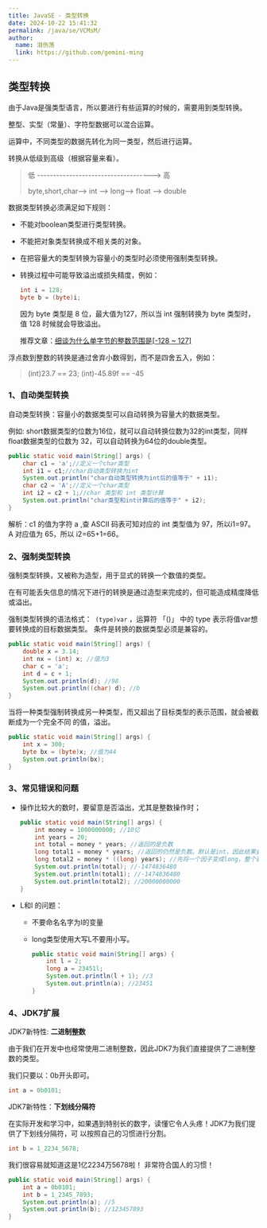 ```yaml
---
title: JavaSE - 类型转换
date: 2024-10-22 15:41:32
permalink: /java/se/VCMsM/
author: 
  name: 泪伤荡
  link: https://github.com/gemini-ming
---
```



## 类型转换

由于Java是强类型语言，所以要进行有些运算的时候的，需要用到类型转换。

整型、实型（常量）、字符型数据可以混合运算。

运算中，不同类型的数据先转化为同一类型，然后进行运算。

转换从低级到高级（根据容量来看）。

> 低 ------------------------------------> 高
>
> byte,short,char—> int —> long—> float —> double

数据类型转换必须满足如下规则：

- 不能对boolean类型进行类型转换。

- 不能把对象类型转换成不相关类的对象。

- 在把容量大的类型转换为容量小的类型时必须使用强制类型转换。

- 转换过程中可能导致溢出或损失精度，例如：

  ```java
  int i = 128;
  byte b = (byte)i;
  ```

  因为 byte 类型是 8 位，最大值为127，所以当 int 强制转换为 byte 类型时，值 128 时候就会导致溢出。

  推荐文章：[细谈为什么单字节的整数范围是[-128 ~ 127]](https://blog.csdn.net/lirui1212/article/details/114950520)

浮点数到整数的转换是通过舍弃小数得到，而不是四舍五入，例如：

> (int)23.7 == 23;
> (int)-45.89f == -45

### 1、自动类型转换

自动类型转换：容量小的数据类型可以自动转换为容量大的数据类型。

例如: short数据类型的位数为16位，就可以自动转换位数为32的int类型，同样float数据类型的位数为 32，可以自动转换为64位的double类型。

```java
public static void main(String[] args) {
    char c1 = 'a';//定义一个char类型
    int i1 = c1;//char自动类型转换为int
    System.out.println("char自动类型转换为int后的值等于" + i1);
    char c2 = 'A';//定义一个char类型
    int i2 = c2 + 1;//char 类型和 int 类型计算
    System.out.println("char类型和int计算后的值等于" + i2);
}
```

解析：c1 的值为字符 a ,查 ASCII 码表可知对应的 int 类型值为 97，所以i1=97。 A 对应值为 65，所以 i2=65+1=66。

### 2、强制类型转换

强制类型转换，又被称为造型，用于显式的转换一个数值的类型。

在有可能丢失信息的情况下进行的转换是通过造型来完成的，但可能造成精度降低或溢出。

强制类型转换的语法格式：` (type)var` ，运算符 「()」 中的 type 表示将值var想要转换成的目标数据类型。 条件是转换的数据类型必须是兼容的。

```java
public static void main(String[] args) {
    double x = 3.14;
    int nx = (int) x; //值为3
    char c = 'a';
    int d = c + 1;
    System.out.println(d); //98
    System.out.println((char) d); //b
}
```

当将一种类型强制转换成另一种类型，而又超出了目标类型的表示范围，就会被截断成为一个完全不同 的值，溢出。

```java
public static void main(String[] args) {
    int x = 300;
    byte bx = (byte)x; //值为44
    System.out.println(bx);
}
```

### 3、常见错误和问题

- 操作比较大的数时，要留意是否溢出，尤其是整数操作时；

  ```java
  public static void main(String[] args) {
      int money = 1000000000; //10亿
      int years = 20;
      int total = money * years; //返回的是负数
      long total1 = money * years; //返回的仍然是负数。默认是int，因此结果会转成int值，再转成long。但是已经发生了数据丢失
      long total2 = money * ((long) years); //先将一个因子变成long，整个表达式发生提升。全部用long来计算。
      System.out.println(total); //-1474836480
      System.out.println(total1); //-1474836480
      System.out.println(total2); //20000000000
  }
  ```

- L和l 的问题：

  - 不要命名名字为l的变量

  - long类型使用大写L不要用小写。

    ```java
    public static void main(String[] args) {
        int l = 2;
        long a = 23451l;
        System.out.println(l + 1); //3
        System.out.println(a); //23451
    }
    ```

### 4、JDK7扩展

JDK7新特性: **二进制整数**

由于我们在开发中也经常使用二进制整数，因此JDK7为我们直接提供了二进制整数的类型。

我们只要以：0b开头即可。

```java
int a = 0b0101;
```

JDK7新特性：**下划线分隔符**

在实际开发和学习中，如果遇到特别长的数字，读懂它令人头疼！JDK7为我们提供了下划线分隔符，可 以按照自己的习惯进行分割。

```java
int b = 1_2234_5678;
```

我们很容易就知道这是1亿2234万5678啦！ 非常符合国人的习惯！

```java
public static void main(String[] args) {
    int a = 0b0101;
    int b = 1_2345_7893;
    System.out.println(a); //5
    System.out.println(b); //123457893
}
```
